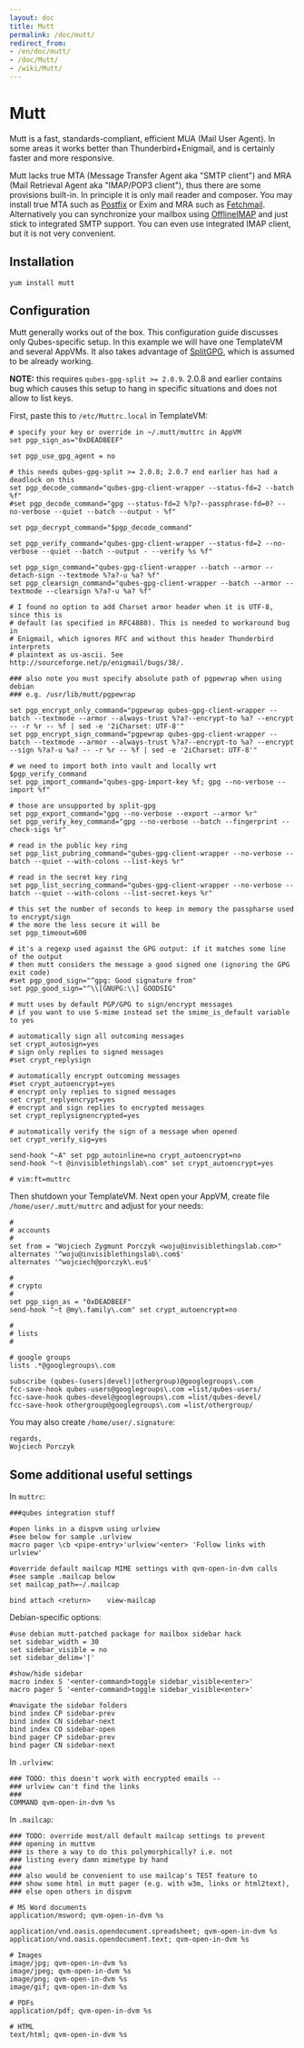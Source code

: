 ```yaml
---
layout: doc
title: Mutt
permalink: /doc/mutt/
redirect_from:
- /en/doc/mutt/
- /doc/Mutt/
- /wiki/Mutt/
---
```


Mutt
====

Mutt is a fast, standards-compliant, efficient MUA (Mail User Agent). In some areas it works better than Thunderbird+Enigmail, and is certainly faster and more responsive.

Mutt lacks true MTA (Message Transfer Agent aka "SMTP client") and MRA (Mail
Retrieval Agent aka "IMAP/POP3 client"), thus there are some provisions
built-in. In principle it is only mail reader and composer. You may install
true MTA such as [Postfix](/doc/postfix/) or Exim and MRA such as
[Fetchmail](/doc/fetchmail/). Alternatively you can synchronize your mailbox
using [OfflineIMAP](https://github.com/OfflineIMAP/offlineimap) and just stick
to integrated SMTP support. You can even use integrated IMAP client, but it is
not very convenient.

Installation
------------

`yum install mutt`

Configuration
-------------

Mutt generally works out of the box. This configuration guide discusses only Qubes-specific setup. In this example we will have one TemplateVM and several AppVMs. It also takes advantage of [SplitGPG](/doc/split-gpg/), which is assumed to be already working.

**NOTE:** this requires `qubes-gpg-split >= 2.0.9`. 2.0.8 and earlier contains bug which causes this setup to hang in specific situations and does not allow to list keys.

First, paste this to `/etc/Muttrc.local` in TemplateVM:

~~~
# specify your key or override in ~/.mutt/muttrc in AppVM
set pgp_sign_as="0xDEADBEEF"

set pgp_use_gpg_agent = no

# this needs qubes-gpg-split >= 2.0.8; 2.0.7 end earlier has had a deadlock on this
set pgp_decode_command="qubes-gpg-client-wrapper --status-fd=2 --batch %f"
#set pgp_decode_command="gpg --status-fd=2 %?p?--passphrase-fd=0? --no-verbose --quiet --batch --output - %f"

set pgp_decrypt_command="$pgp_decode_command"

set pgp_verify_command="qubes-gpg-client-wrapper --status-fd=2 --no-verbose --quiet --batch --output - --verify %s %f"

set pgp_sign_command="qubes-gpg-client-wrapper --batch --armor --detach-sign --textmode %?a?-u %a? %f"
set pgp_clearsign_command="qubes-gpg-client-wrapper --batch --armor --textmode --clearsign %?a?-u %a? %f"

# I found no option to add Charset armor header when it is UTF-8, since this is
# default (as specified in RFC4880). This is needed to workaround bug in
# Enigmail, which ignores RFC and without this header Thunderbird interprets
# plaintext as us-ascii. See http://sourceforge.net/p/enigmail/bugs/38/.

### also note you must specify absolute path of pgpewrap when using debian
### e.g. /usr/lib/mutt/pgpewrap

set pgp_encrypt_only_command="pgpewrap qubes-gpg-client-wrapper --batch --textmode --armor --always-trust %?a?--encrypt-to %a? --encrypt -- -r %r -- %f | sed -e '2iCharset: UTF-8'"
set pgp_encrypt_sign_command="pgpewrap qubes-gpg-client-wrapper --batch --textmode --armor --always-trust %?a?--encrypt-to %a? --encrypt --sign %?a?-u %a? -- -r %r -- %f | sed -e '2iCharset: UTF-8'"

# we need to import both into vault and locally wrt $pgp_verify_command
set pgp_import_command="qubes-gpg-import-key %f; gpg --no-verbose --import %f"

# those are unsupported by split-gpg
set pgp_export_command="gpg --no-verbose --export --armor %r"
set pgp_verify_key_command="gpg --no-verbose --batch --fingerprint --check-sigs %r"

# read in the public key ring
set pgp_list_pubring_command="qubes-gpg-client-wrapper --no-verbose --batch --quiet --with-colons --list-keys %r"

# read in the secret key ring
set pgp_list_secring_command="qubes-gpg-client-wrapper --no-verbose --batch --quiet --with-colons --list-secret-keys %r"

# this set the number of seconds to keep in memory the passpharse used to encrypt/sign
# the more the less secure it will be
set pgp_timeout=600

# it's a regexp used against the GPG output: if it matches some line of the output
# then mutt considers the message a good signed one (ignoring the GPG exit code)
#set pgp_good_sign="^gpg: Good signature from"
set pgp_good_sign="^\\[GNUPG:\\] GOODSIG"

# mutt uses by default PGP/GPG to sign/encrypt messages
# if you want to use S-mime instead set the smime_is_default variable to yes

# automatically sign all outcoming messages
set crypt_autosign=yes
# sign only replies to signed messages
#set crypt_replysign

# automatically encrypt outcoming messages
#set crypt_autoencrypt=yes
# encrypt only replies to signed messages
set crypt_replyencrypt=yes
# encrypt and sign replies to encrypted messages
set crypt_replysignencrypted=yes

# automatically verify the sign of a message when opened
set crypt_verify_sig=yes

send-hook "~A" set pgp_autoinline=no crypt_autoencrypt=no
send-hook "~t @invisiblethingslab\.com" set crypt_autoencrypt=yes

# vim:ft=muttrc
~~~

Then shutdown your TemplateVM. Next open your AppVM, create file `/home/user/.mutt/muttrc` and adjust for your needs:

~~~
#
# accounts
#
set from = "Wojciech Zygmunt Porczyk <woju@invisiblethingslab.com>"
alternates '^woju@invisiblethingslab\.com$'
alternates '^wojciech@porczyk\.eu$'

#
# crypto
#
set pgp_sign_as = "0xDEADBEEF"
send-hook "~t @my\.family\.com" set crypt_autoencrypt=no

#
# lists
#

# google groups
lists .*@googlegroups\.com

subscribe (qubes-(users|devel)|othergroup)@googlegroups\.com
fcc-save-hook qubes-users@googlegroups\.com =list/qubes-users/
fcc-save-hook qubes-devel@googlegroups\.com =list/qubes-devel/
fcc-save-hook othergroup@googlegroups\.com =list/othergroup/
~~~

You may also create `/home/user/.signature`:

~~~
regards,
Wojciech Porczyk
~~~

Some additional useful settings
-------------------------------

In `muttrc`:

    ###qubes integration stuff

    #open links in a dispvm using urlview
    #see below for sample .urlview
    macro pager \cb <pipe-entry>'urlview'<enter> 'Follow links with urlview'

    #override default mailcap MIME settings with qvm-open-in-dvm calls
    #see sample .mailcap below
    set mailcap_path=~/.mailcap

    bind attach <return>    view-mailcap

Debian-specific options:

    #use debian mutt-patched package for mailbox sidebar hack
    set sidebar_width = 30
    set sidebar_visible = no
    set sidebar_delim='|'

    #show/hide sidebar
    macro index S '<enter-command>toggle sidebar_visible<enter>'
    macro pager S '<enter-command>toggle sidebar_visible<enter>'

    #navigate the sidebar folders
    bind index CP sidebar-prev
    bind index CN sidebar-next
    bind index CO sidebar-open
    bind pager CP sidebar-prev
    bind pager CN sidebar-next


In `.urlview`:

    ### TODO: this doesn't work with encrypted emails --
    ### urlview can't find the links
    ###
    COMMAND qvm-open-in-dvm %s


In `.mailcap`:

    ### TODO: override most/all default mailcap settings to prevent
    ### opening in muttvm
    ### is there a way to do this polymorphically? i.e. not
    ### listing every damn mimetype by hand
    ###
    ### also would be convenient to use mailcap's TEST feature to
    ### show some html in mutt pager (e.g. with w3m, links or html2text),
    ### else open others in dispvm

    # MS Word documents
    application/msword; qvm-open-in-dvm %s

    application/vnd.oasis.opendocument.spreadsheet; qvm-open-in-dvm %s
    application/vnd.oasis.opendocument.text; qvm-open-in-dvm %s

    # Images
    image/jpg; qvm-open-in-dvm %s
    image/jpeg; qvm-open-in-dvm %s
    image/png; qvm-open-in-dvm %s
    image/gif; qvm-open-in-dvm %s

    # PDFs
    application/pdf; qvm-open-in-dvm %s

    # HTML
    text/html; qvm-open-in-dvm %s
